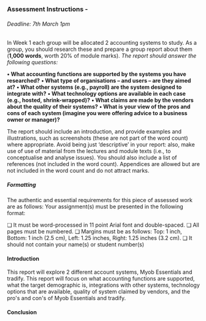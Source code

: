 
### Assessment Instructions - 

###### Deadline: 7th March 1pm


In Week 1 each group will be allocated 2 accounting systems to study. As a group, you should research these and prepare a group report about them (**1,000 words**, worth 20% of module marks). *The report should answer the following questions:* 

**• What accounting functions are supported by the systems you have researched?**
**• What type of organisations – and users – are they aimed at?**
**• What other systems (e.g., payroll) are the system designed to integrate with?**
**• What technology options are available in each case (e.g., hosted, shrink-wrapped)?**
**• What claims are made by the vendors about the quality of their systems?**
**• What is your view of the pros and cons of each system (imagine you were offering advice to a business owner or manager)?** 

The report should include an introduction, and provide examples and illustrations, such as screenshots (these are not part of the word count) where appropriate. Avoid being just ‘descriptive’ in your report: also, make use of use of material from the lectures and module texts (i.e., to conceptualise and analyse issues). You should also include a list of references (not included in the word count). Appendices are allowed but are not included in the word count and do not attract marks.

##### Formatting

The authentic and essential requirements for this piece of assessed work are as follows: Your assignment(s) must be presented in the following format: 

❑ It must be word-processed in 11 point Arial font and double-spaced.
❑ All pages must be numbered.
❑ Margins must be as follows: Top: 1 inch, Bottom: 1 inch (2.5 cm), Left: 1.25 inches, Right: 1.25 inches (3.2 cm). 
❑ It should not contain your name(s) or student number(s)
#### Introduction
This report will explore 2 different account systems, Myob Essentials and tradify. This report will focus on what accounting functions are supported, what the target demographic is, integrations with other systems, technology options that are available, quality of system claimed by vendors, and the pro's and con's of Myob Essentials and tradify. 


#### Conclusion 


